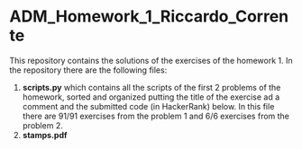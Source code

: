 # ADM_Homework_1_Riccardo_Corrente
This repository contains the solutions of the exercises of the homework 1. In the repository there are the following files:
1. **scripts.py** which contains all the scripts of the first 2 problems of the homework, sorted and organized putting the title of the exercise ad a comment and the submitted code (in HackerRank) below. In this file there are 91/91 exercises from the problem 1 and 6/6 exercises from the problem 2.
2. **stamps.pdf**  
